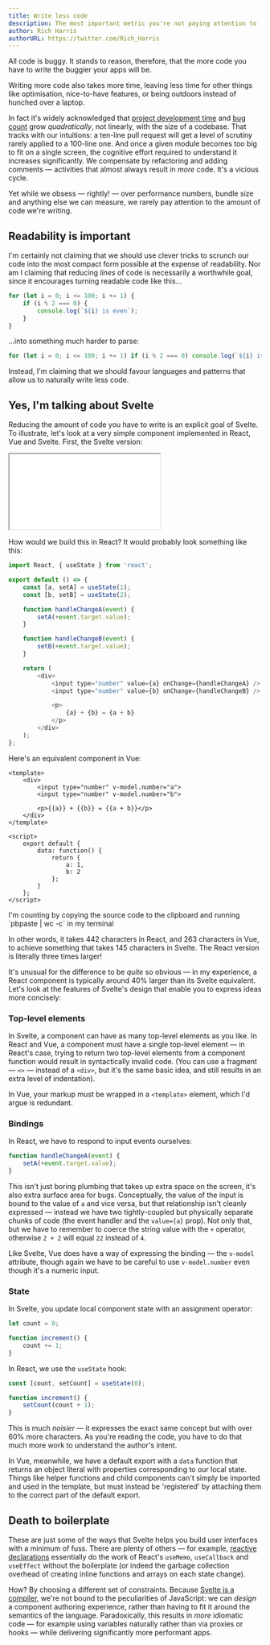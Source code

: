 ```yaml
---
title: Write less code
description: The most important metric you're not paying attention to
author: Rich Harris
authorURL: https://twitter.com/Rich_Harris
---
```


All code is buggy. It stands to reason, therefore, that the more code you have to write the buggier your apps will be.

Writing more code also takes more time, leaving less time for other things like optimisation, nice-to-have features, or being outdoors instead of hunched over a laptop.

In fact it's widely acknowledged that [project development time](https://blog.codinghorror.com/diseconomies-of-scale-and-lines-of-code/) and [bug count](https://www.mayerdan.com/ruby/2012/11/11/bugs-per-line-of-code-ratio) grow _quadratically_, not linearly, with the size of a codebase. That tracks with our intuitions: a ten-line pull request will get a level of scrutiny rarely applied to a 100-line one. And once a given module becomes too big to fit on a single screen, the cognitive effort required to understand it increases significantly. We compensate by refactoring and adding comments — activities that almost always result in _more_ code. It's a vicious cycle.

Yet while we obsess — rightly! — over performance numbers, bundle size and anything else we can measure, we rarely pay attention to the amount of code we're writing.

## Readability is important

I'm certainly not claiming that we should use clever tricks to scrunch our code into the most compact form possible at the expense of readability. Nor am I claiming that reducing _lines_ of code is necessarily a worthwhile goal, since it encourages turning readable code like this...

```js
for (let i = 0; i <= 100; i += 1) {
	if (i % 2 === 0) {
		console.log(`${i} is even`);
	}
}
```

...into something much harder to parse:

```js
for (let i = 0; i <= 100; i += 1) if (i % 2 === 0) console.log(`${i} is even`);
```

Instead, I'm claiming that we should favour languages and patterns that allow us to naturally write less code.

## Yes, I'm talking about Svelte

Reducing the amount of code you have to write is an explicit goal of Svelte. To illustrate, let's look at a very simple component implemented in React, Vue and Svelte. First, the Svelte version:

<div class="max">
	<iframe
		title="Simple component example"
		src="/repl/embed?example=blog-write-less-code"
		scrolling="no"
	></iframe>
</div>

How would we build this in React? It would probably look something like this:

```js
import React, { useState } from 'react';

export default () => {
	const [a, setA] = useState(1);
	const [b, setB] = useState(2);

	function handleChangeA(event) {
		setA(+event.target.value);
	}

	function handleChangeB(event) {
		setB(+event.target.value);
	}

	return (
		<div>
			<input type="number" value={a} onChange={handleChangeA} />
			<input type="number" value={b} onChange={handleChangeB} />

			<p>
				{a} + {b} = {a + b}
			</p>
		</div>
	);
};
```

Here's an equivalent component in Vue:

```svelte
<template>
	<div>
		<input type="number" v-model.number="a">
		<input type="number" v-model.number="b">

		<p>{{a}} + {{b}} = {{a + b}}</p>
	</div>
</template>

<script>
	export default {
		data: function() {
			return {
				a: 1,
				b: 2
			};
		}
	};
</script>
```

<aside>
	<p>I'm counting by copying the source code to the clipboard and running `pbpaste | wc -c` in my terminal</p>
</aside>

In other words, it takes 442 characters in React, and 263 characters in Vue, to achieve something that takes 145 characters in Svelte. The React version is literally three times larger!

It's unusual for the difference to be _quite_ so obvious — in my experience, a React component is typically around 40% larger than its Svelte equivalent. Let's look at the features of Svelte's design that enable you to express ideas more concisely:

### Top-level elements

In Svelte, a component can have as many top-level elements as you like. In React and Vue, a component must have a single top-level element — in React's case, trying to return two top-level elements from a component function would result in syntactically invalid code. (You can use a fragment — `<>` — instead of a `<div>`, but it's the same basic idea, and still results in an extra level of indentation).

In Vue, your markup must be wrapped in a `<template>` element, which I'd argue is redundant.

### Bindings

In React, we have to respond to input events ourselves:

```js
function handleChangeA(event) {
	setA(+event.target.value);
}
```

This isn't just boring plumbing that takes up extra space on the screen, it's also extra surface area for bugs. Conceptually, the value of the input is bound to the value of `a` and vice versa, but that relationship isn't cleanly expressed — instead we have two tightly-coupled but physically separate chunks of code (the event handler and the `value={a}` prop). Not only that, but we have to remember to coerce the string value with the `+` operator, otherwise `2 + 2` will equal `22` instead of `4`.

Like Svelte, Vue does have a way of expressing the binding — the `v-model` attribute, though again we have to be careful to use `v-model.number` even though it's a numeric input.

### State

In Svelte, you update local component state with an assignment operator:

```js
let count = 0;

function increment() {
	count += 1;
}
```

In React, we use the `useState` hook:

```js
const [count, setCount] = useState(0);

function increment() {
	setCount(count + 1);
}
```

This is much _noisier_ — it expresses the exact same concept but with over 60% more characters. As you're reading the code, you have to do that much more work to understand the author's intent.

In Vue, meanwhile, we have a default export with a `data` function that returns an object literal with properties corresponding to our local state. Things like helper functions and child components can't simply be imported and used in the template, but must instead be 'registered' by attaching them to the correct part of the default export.

## Death to boilerplate

These are just some of the ways that Svelte helps you build user interfaces with a minimum of fuss. There are plenty of others — for example, [reactive declarations](/tutorial/reactive-declarations) essentially do the work of React's `useMemo`, `useCallback` and `useEffect` without the boilerplate (or indeed the garbage collection overhead of creating inline functions and arrays on each state change).

How? By choosing a different set of constraints. Because [Svelte is a compiler](/blog/frameworks-without-the-framework), we're not bound to the peculiarities of JavaScript: we can _design_ a component authoring experience, rather than having to fit it around the semantics of the language. Paradoxically, this results in _more_ idiomatic code — for example using variables naturally rather than via proxies or hooks — while delivering significantly more performant apps.
